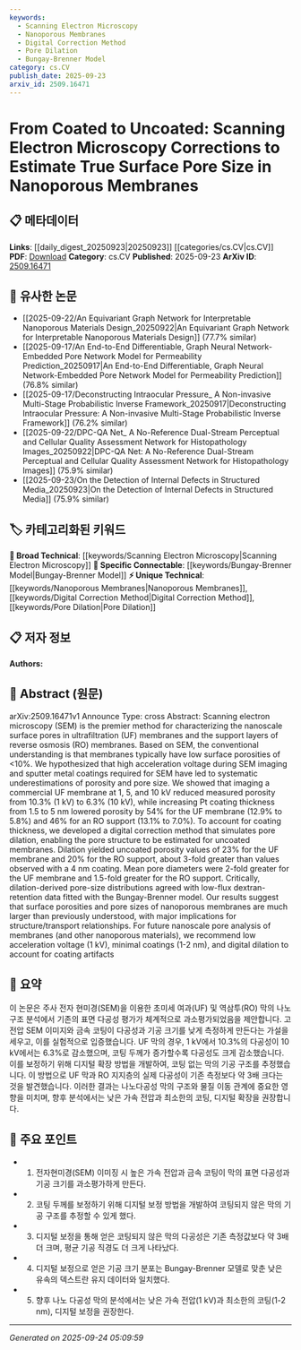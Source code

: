 ```yaml
---
keywords:
  - Scanning Electron Microscopy
  - Nanoporous Membranes
  - Digital Correction Method
  - Pore Dilation
  - Bungay-Brenner Model
category: cs.CV
publish_date: 2025-09-23
arxiv_id: 2509.16471
---
```


<!-- KEYWORD_LINKING_METADATA:
{
  "processed_timestamp": "2025-09-24T05:09:59.183076",
  "vocabulary_version": "1.0",
  "selected_keywords": [
    "Scanning Electron Microscopy",
    "Nanoporous Membranes",
    "Digital Correction Method",
    "Pore Dilation",
    "Bungay-Brenner Model"
  ],
  "rejected_keywords": [],
  "similarity_scores": {
    "Scanning Electron Microscopy": 0.72,
    "Nanoporous Membranes": 0.78,
    "Digital Correction Method": 0.81,
    "Pore Dilation": 0.77,
    "Bungay-Brenner Model": 0.75
  },
  "extraction_method": "AI_prompt_based",
  "budget_applied": true,
  "candidates_json": {
    "candidates": [
      {
        "surface": "Scanning Electron Microscopy",
        "canonical": "Scanning Electron Microscopy",
        "aliases": [
          "SEM"
        ],
        "category": "broad_technical",
        "rationale": "A fundamental technique in material characterization, crucial for linking studies on nanoporous materials.",
        "novelty_score": 0.45,
        "connectivity_score": 0.88,
        "specificity_score": 0.65,
        "link_intent_score": 0.72
      },
      {
        "surface": "Nanoporous Membranes",
        "canonical": "Nanoporous Membranes",
        "aliases": [
          "Nanoporous Membrane"
        ],
        "category": "unique_technical",
        "rationale": "Central to the study, providing a specific focus for discussions on membrane technology.",
        "novelty_score": 0.67,
        "connectivity_score": 0.75,
        "specificity_score": 0.82,
        "link_intent_score": 0.78
      },
      {
        "surface": "Digital Correction Method",
        "canonical": "Digital Correction Method",
        "aliases": [
          "Digital Correction"
        ],
        "category": "unique_technical",
        "rationale": "Introduces a novel approach to correct SEM imaging artifacts, enhancing the accuracy of pore size estimation.",
        "novelty_score": 0.72,
        "connectivity_score": 0.68,
        "specificity_score": 0.79,
        "link_intent_score": 0.81
      },
      {
        "surface": "Pore Dilation",
        "canonical": "Pore Dilation",
        "aliases": [
          "Pore Expansion"
        ],
        "category": "unique_technical",
        "rationale": "Key process in the study for estimating uncoated porosity, relevant for linking to material science research.",
        "novelty_score": 0.65,
        "connectivity_score": 0.7,
        "specificity_score": 0.76,
        "link_intent_score": 0.77
      },
      {
        "surface": "Bungay-Brenner Model",
        "canonical": "Bungay-Brenner Model",
        "aliases": [],
        "category": "specific_connectable",
        "rationale": "A specific model used for fitting data, facilitating connections to theoretical studies in membrane science.",
        "novelty_score": 0.6,
        "connectivity_score": 0.73,
        "specificity_score": 0.8,
        "link_intent_score": 0.75
      }
    ],
    "ban_list_suggestions": [
      "method",
      "experiment",
      "performance"
    ]
  },
  "decisions": [
    {
      "candidate_surface": "Scanning Electron Microscopy",
      "resolved_canonical": "Scanning Electron Microscopy",
      "decision": "linked",
      "scores": {
        "novelty": 0.45,
        "connectivity": 0.88,
        "specificity": 0.65,
        "link_intent": 0.72
      }
    },
    {
      "candidate_surface": "Nanoporous Membranes",
      "resolved_canonical": "Nanoporous Membranes",
      "decision": "linked",
      "scores": {
        "novelty": 0.67,
        "connectivity": 0.75,
        "specificity": 0.82,
        "link_intent": 0.78
      }
    },
    {
      "candidate_surface": "Digital Correction Method",
      "resolved_canonical": "Digital Correction Method",
      "decision": "linked",
      "scores": {
        "novelty": 0.72,
        "connectivity": 0.68,
        "specificity": 0.79,
        "link_intent": 0.81
      }
    },
    {
      "candidate_surface": "Pore Dilation",
      "resolved_canonical": "Pore Dilation",
      "decision": "linked",
      "scores": {
        "novelty": 0.65,
        "connectivity": 0.7,
        "specificity": 0.76,
        "link_intent": 0.77
      }
    },
    {
      "candidate_surface": "Bungay-Brenner Model",
      "resolved_canonical": "Bungay-Brenner Model",
      "decision": "linked",
      "scores": {
        "novelty": 0.6,
        "connectivity": 0.73,
        "specificity": 0.8,
        "link_intent": 0.75
      }
    }
  ]
}
-->

# From Coated to Uncoated: Scanning Electron Microscopy Corrections to Estimate True Surface Pore Size in Nanoporous Membranes

## 📋 메타데이터

**Links**: [[daily_digest_20250923|20250923]] [[categories/cs.CV|cs.CV]]
**PDF**: [Download](https://arxiv.org/pdf/2509.16471.pdf)
**Category**: cs.CV
**Published**: 2025-09-23
**ArXiv ID**: [2509.16471](https://arxiv.org/abs/2509.16471)

## 🔗 유사한 논문
- [[2025-09-22/An Equivariant Graph Network for Interpretable Nanoporous Materials Design_20250922|An Equivariant Graph Network for Interpretable Nanoporous Materials Design]] (77.7% similar)
- [[2025-09-17/An End-to-End Differentiable, Graph Neural Network-Embedded Pore Network Model for Permeability Prediction_20250917|An End-to-End Differentiable, Graph Neural Network-Embedded Pore Network Model for Permeability Prediction]] (76.8% similar)
- [[2025-09-17/Deconstructing Intraocular Pressure_ A Non-invasive Multi-Stage Probabilistic Inverse Framework_20250917|Deconstructing Intraocular Pressure: A Non-invasive Multi-Stage Probabilistic Inverse Framework]] (76.2% similar)
- [[2025-09-22/DPC-QA Net_ A No-Reference Dual-Stream Perceptual and Cellular Quality Assessment Network for Histopathology Images_20250922|DPC-QA Net: A No-Reference Dual-Stream Perceptual and Cellular Quality Assessment Network for Histopathology Images]] (75.9% similar)
- [[2025-09-23/On the Detection of Internal Defects in Structured Media_20250923|On the Detection of Internal Defects in Structured Media]] (75.9% similar)

## 🏷️ 카테고리화된 키워드
**🧠 Broad Technical**: [[keywords/Scanning Electron Microscopy|Scanning Electron Microscopy]]
**🔗 Specific Connectable**: [[keywords/Bungay-Brenner Model|Bungay-Brenner Model]]
**⚡ Unique Technical**: [[keywords/Nanoporous Membranes|Nanoporous Membranes]], [[keywords/Digital Correction Method|Digital Correction Method]], [[keywords/Pore Dilation|Pore Dilation]]

## 📋 저자 정보

**Authors:** 

## 📄 Abstract (원문)

arXiv:2509.16471v1 Announce Type: cross 
Abstract: Scanning electron microscopy (SEM) is the premier method for characterizing the nanoscale surface pores in ultrafiltration (UF) membranes and the support layers of reverse osmosis (RO) membranes. Based on SEM, the conventional understanding is that membranes typically have low surface porosities of <10%. We hypothesized that high acceleration voltage during SEM imaging and sputter metal coatings required for SEM have led to systematic underestimations of porosity and pore size. We showed that imaging a commercial UF membrane at 1, 5, and 10 kV reduced measured porosity from 10.3% (1 kV) to 6.3% (10 kV), while increasing Pt coating thickness from 1.5 to 5 nm lowered porosity by 54% for the UF membrane (12.9% to 5.8%) and 46% for an RO support (13.1% to 7.0%). To account for coating thickness, we developed a digital correction method that simulates pore dilation, enabling the pore structure to be estimated for uncoated membranes. Dilation yielded uncoated porosity values of 23% for the UF membrane and 20% for the RO support, about 3-fold greater than values observed with a 4 nm coating. Mean pore diameters were 2-fold greater for the UF membrane and 1.5-fold greater for the RO support. Critically, dilation-derived pore-size distributions agreed with low-flux dextran-retention data fitted with the Bungay-Brenner model. Our results suggest that surface porosities and pore sizes of nanoporous membranes are much larger than previously understood, with major implications for structure/transport relationships. For future nanoscale pore analysis of membranes (and other nanoporous materials), we recommend low acceleration voltage (1 kV), minimal coatings (1-2 nm), and digital dilation to account for coating artifacts

## 📝 요약

이 논문은 주사 전자 현미경(SEM)을 이용한 초미세 여과(UF) 및 역삼투(RO) 막의 나노구조 분석에서 기존의 표면 다공성 평가가 체계적으로 과소평가되었음을 제안합니다. 고전압 SEM 이미지와 금속 코팅이 다공성과 기공 크기를 낮게 측정하게 만든다는 가설을 세우고, 이를 실험적으로 입증했습니다. UF 막의 경우, 1 kV에서 10.3%의 다공성이 10 kV에서는 6.3%로 감소했으며, 코팅 두께가 증가할수록 다공성도 크게 감소했습니다. 이를 보정하기 위해 디지털 확장 방법을 개발하여, 코팅 없는 막의 기공 구조를 추정했습니다. 이 방법으로 UF 막과 RO 지지층의 실제 다공성이 기존 측정보다 약 3배 크다는 것을 발견했습니다. 이러한 결과는 나노다공성 막의 구조와 물질 이동 관계에 중요한 영향을 미치며, 향후 분석에서는 낮은 가속 전압과 최소한의 코팅, 디지털 확장을 권장합니다.

## 🎯 주요 포인트

- 1. 전자현미경(SEM) 이미징 시 높은 가속 전압과 금속 코팅이 막의 표면 다공성과 기공 크기를 과소평가하게 만든다.
- 2. 코팅 두께를 보정하기 위해 디지털 보정 방법을 개발하여 코팅되지 않은 막의 기공 구조를 추정할 수 있게 했다.
- 3. 디지털 보정을 통해 얻은 코팅되지 않은 막의 다공성은 기존 측정값보다 약 3배 더 크며, 평균 기공 직경도 더 크게 나타났다.
- 4. 디지털 보정으로 얻은 기공 크기 분포는 Bungay-Brenner 모델로 맞춘 낮은 유속의 덱스트란 유지 데이터와 일치했다.
- 5. 향후 나노 다공성 막의 분석에서는 낮은 가속 전압(1 kV)과 최소한의 코팅(1-2 nm), 디지털 보정을 권장한다.


---

*Generated on 2025-09-24 05:09:59*